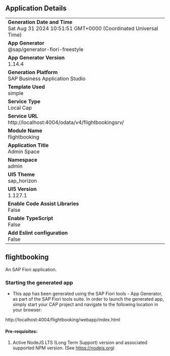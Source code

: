 ## Application Details
|               |
| ------------- |
|**Generation Date and Time**<br>Sat Aug 31 2024 10:51:51 GMT+0000 (Coordinated Universal Time)|
|**App Generator**<br>@sap/generator-fiori-freestyle|
|**App Generator Version**<br>1.14.4|
|**Generation Platform**<br>SAP Business Application Studio|
|**Template Used**<br>simple|
|**Service Type**<br>Local Cap|
|**Service URL**<br>http://localhost:4004/odata/v4/flightbookingsrv/|
|**Module Name**<br>flightbooking|
|**Application Title**<br>Admin Space|
|**Namespace**<br>admin|
|**UI5 Theme**<br>sap_horizon|
|**UI5 Version**<br>1.127.1|
|**Enable Code Assist Libraries**<br>False|
|**Enable TypeScript**<br>False|
|**Add Eslint configuration**<br>False|

## flightbooking

An SAP Fiori application.

### Starting the generated app

-   This app has been generated using the SAP Fiori tools - App Generator, as part of the SAP Fiori tools suite.  In order to launch the generated app, simply start your CAP project and navigate to the following location in your browser:

http://localhost:4004/flightbooking/webapp/index.html

#### Pre-requisites:

1. Active NodeJS LTS (Long Term Support) version and associated supported NPM version.  (See https://nodejs.org)


